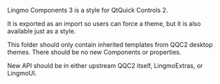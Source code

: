 Lingmo Components 3 is a style for QtQuick Controls 2.

It is exported as an import so users can force a theme, but it is also available just as a style.

This folder should only contain inherited templates from QQC2 desktop themes. There should be no new Components or properties.

New API should be in either upstream QQC2 itself, LingmoExtras, or LingmoUI.
